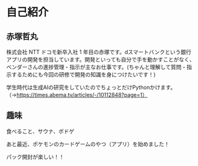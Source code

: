 # 自己紹介

## 赤塚哲丸

株式会社 NTT ドコモ新卒入社 1 年目の赤塚です。dスマートバンクという銀行アプリの開発を担当しています。開発といっても自分で手を動かすことがなく、ベンダーさんの進捗管理・指示が主なお仕事です。(ちゃんと理解して質問・指示するためにも今回の研修で開発の知識を身につけたいです！)

学生時代は生成AIの研究をしていたのでちょっとだけPythonかけます。（→https://times.abema.tv/articles/-/10112848?page=1）

## 趣味
食べること、サウナ、ボドゲ

あと最近、ポケモンのカードゲームのやつ（アプリ）を始めました！

パック開封が楽しい！！                                                              
